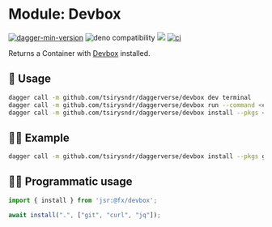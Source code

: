 # Module: Devbox

[![dagger-min-version](https://shield.fluentci.io/dagger/v0.11.7)](https://dagger.io)
![deno compatibility](https://shield.deno.dev/deno/^1.41)
[![](https://jsr.io/badges/@fx/devbox)](https://jsr.io/@fx/devbox)
[![ci](https://github.com/tsirysndr/daggerverse/actions/workflows/ci.yml/badge.svg)](https://github.com/tsirysndr/daggerverse/actions/workflows/ci.yml)


Returns a Container with [Devbox](https://www.jetpack.io/devbox) installed.

## 🚀 Usage

```sh
dagger call -m github.com/tsirysndr/daggerverse/devbox dev terminal
dagger call -m github.com/tsirysndr/daggerverse/devbox run --command <command> --src <source> terminal
dagger call -m github.com/tsirysndr/daggerverse/devbox install --pkgs <packages> terminal
```

## 🧑‍🔬 Example

```sh
dagger call -m github.com/tsirysndr/daggerverse/devbox install --pkgs git,curl terminal
```

## 🧑‍💻 Programmatic usage

```typescript
import { install } from 'jsr:@fx/devbox';

await install(".", ["git", "curl", "jq"]);
```
